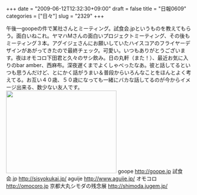 +++
date = "2009-06-12T12:32:30+09:00"
draft = false
title = "日報0609"
categories = ["日々"]
slug = "2329"
+++

午後一goopeの件で某社さんとミーティング。試食会.jpというものを教えてもらう。面白いねこれ。ヤマハMさんの面白いプロジェクトミーティング、その後もミーティング３本。アグイジェさんにお願いしていたハイスコアのフライヤーデザインがあがってきたので最終チェック。可愛い。いつもありがとうございます。夜はオモコロ下田君と久々のサシ飲み。日の丸軒（また！）、最近お気に入りのbar amber、西麻布。深夜遅くまでよくしゃべったなあ。彼と話してるといつも思うんだけど、とにかく話がうまい＆普段からいろんなことをほんとよく考えてる。お互い４０歳、５０歳になっても一緒にバカな話してるのが今からイメージ出来る、数少ない友人です。
<a href="http://ieiriblog.img.jugem.jp/20090612_559477.jpg"><img src="http://ieiriblog.img.jugem.jp/20090612_559477_t.jpg" width="300" height="225" alt="" class="pict" /></a>
goope
<a href="http://goope.jp" target="_blank">http://goope.jp</a>
試食会.jp
<a href="http://sisyokukai.jp/" target="_blank">http://sisyokukai.jp/</a>
aguije
<a href="http://www.aguije.jp/" target="_blank">http://www.aguije.jp/</a>
オモコロ
<a href="http://omocoro.jp" target="_blank">http://omocoro.jp</a>
京都大丸シモダの残念展
<a href="http://shimoda.jugem.jp/" target="_blank">http://shimoda.jugem.jp/</a>
